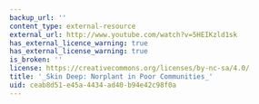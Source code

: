 ```yaml
---
backup_url: ''
content_type: external-resource
external_url: http://www.youtube.com/watch?v=5HEIKzld1sk
has_external_licence_warning: true
has_external_license_warning: true
is_broken: ''
license: https://creativecommons.org/licenses/by-nc-sa/4.0/
title: '_Skin Deep: Norplant in Poor Communities_'
uid: ceab8d51-e45a-4434-ad40-b94e42c98f0a
---
```

